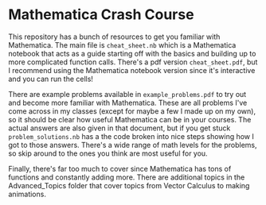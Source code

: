# Mathematica Crash Course

This repository has a bunch of resources to get you familiar with Mathematica. The main file is `cheat_sheet.nb` which is a Mathematica notebook that acts as a guide starting off with the basics and building up to more complicated function calls. There's a pdf version `cheat_sheet.pdf`, but I recommend using the Mathematica notebook version since it's interactive and you can run the cells! 

There are example problems available in `example_problems.pdf` to try out and become more familiar with Mathematica. These are all problems I've come across in my classes (except for maybe a few I made up on my own), so it should be clear how useful Mathematica can be in your courses. The actual answers are also given in that document, but if you get stuck `problem_solutions.nb` has a the code broken into nice steps showing how I got to those answers. There's a wide range of math levels for the problems, so skip around to the ones you think are most useful for you. 

Finally, there's far too much to cover since Mathematica has tons of functions and constantly adding more. There are additional topics in the Advanced_Topics folder that cover topics from Vector Calculus to making animations. 
